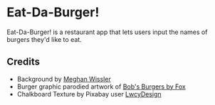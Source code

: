 # Eat-Da-Burger! 
Eat-Da-Burger! is a restaurant app that lets users input the names of burgers they'd like to eat.


## Credits
* Background by [Meghan Wissler](https://www.artstation.com/artwork/YxaXY)
* Burger graphic parodied artwork of [Bob's Burgers by Fox](https://www.fox.com/bobs-burgers/)
* Chalkboard Texture by Pixabay user [LwcyDesign](https://pixabay.com/en/texture-chalkboard-vintage-rustic-1155341/)